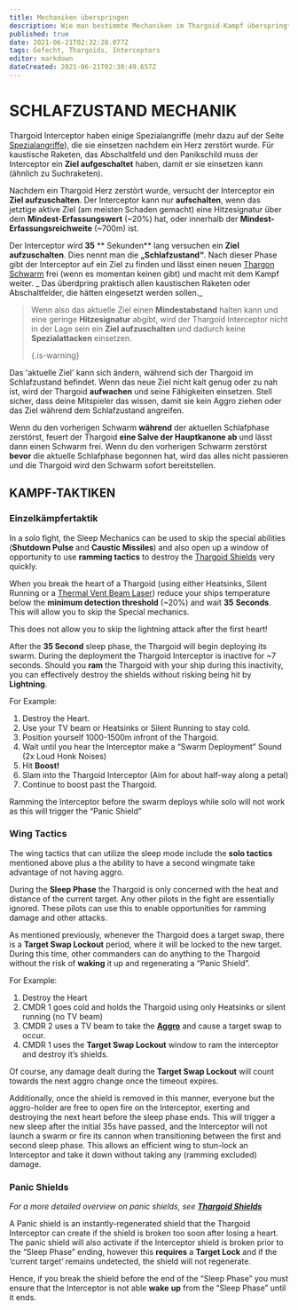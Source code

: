 ```yaml
---
title: Mechaniken überspringen
description: Wie man bestimmte Mechaniken im Thargoid-Kampf überspringt
published: true
date: 2021-06-21T02:32:28.077Z
tags: Gefecht, Thargoids, Interceptors
editor: markdown
dateCreated: 2021-06-21T02:30:49.657Z
---
```


# SCHLAFZUSTAND MECHANIK

Thargoid Interceptor haben einige Spezialangriffe (mehr dazu auf der Seite [Spezialangriffe](/en/special-attacks)), die sie einsetzen nachdem ein Herz zerstört wurde. Für kaustische Raketen, das Abschaltfeld und den Panikschild muss der Interceptor ein **Ziel aufgeschaltet** haben, damit er sie einsetzen kann (ähnlich zu Suchraketen).

Nachdem ein Thargoid Herz zerstört wurde, versucht der Interceptor ein **Ziel aufzuschalten**. Der Interceptor kann nur **aufschalten**, wenn das jetztige aktive Ziel (am meisten Schaden gemacht) eine Hitzesignatur über dem **Mindest-Erfassungswert** (~20%) hat, oder innerhalb der **Mindest-Erfassungsreichweite** (~700m) ist.

Der Interceptor wird **35** ** Sekunden** lang versuchen ein **Ziel aufzuschalten**. Dies nennt man die **„Schlafzustand“**. Nach dieser Phase gibt der Interceptor auf ein Ziel zu finden und lässt einen neuen [Thargon Schwarm](/en/thargon-swarms) frei (wenn es momentan keinen gibt) und macht mit dem Kampf weiter. _ Das überdpring praktisch allen kaustischen Raketen oder Abschaltfelder, die hätten eingesetzt werden sollen._

> Wenn also das aktuelle Ziel einen **Mindestabstand** halten kann und eine geringe **Hitzesignatur** abgibt, wird der Thargoid Interceptor nicht in der Lage sein ein **Ziel aufzuschalten** und dadurch keine **Spezialattacken** einsetzen. 
> 
> {.is-warning}

Das 'aktuelle Ziel' kann sich ändern, während sich der Thargoid im Schlafzustand befindet. Wenn das neue Ziel nicht kalt genug oder zu nah ist, wird der Thargoid **aufwachen** und seine Fähigkeiten einsetzen. Stell sicher, dass deine Mitspieler das wissen, damit sie kein Aggro ziehen oder das Ziel während dem Schlafzustand angreifen.

Wenn du den vorherigen Schwarm **während** der aktuellen Schlafphase zerstörst, feuert der Thargoid **eine Salve der Hauptkanone ab** und lässt dann einen Schwarm frei. Wenn du den vorherigen Schwarm zerstörst **bevor** die aktuelle Schlafphase begonnen hat, wird das alles nicht passieren und die Thargoid wird den Schwarm sofort bereitstellen.

## KAMPF-TAKTIKEN

### Einzelkämpfertaktik

In a solo fight, the Sleep Mechanics can be used to skip the special abilities (**Shutdown Pulse** and **Caustic Missiles**) and also open up a window of opportunity to use **ramming tactics** to destroy the [Thargoid Shields](/en/shields) very quickly.

When you break the heart of a Thargoid (using either Heatsinks, Silent Running or a [Thermal Vent Beam Laser](/en/lasers)) reduce your ships temperature below the **minimum detection threshold** (~20%) and wait **35** **Seconds**. This will allow you to skip the Special mechanics.

This does not allow you to skip the lightning attack after the first heart!

After the **35 Second** sleep phase, the Thargoid will begin deploying its swarm. During the deployment the Thargoid Interceptor is inactive for ~7 seconds. Should you **ram** the Thargoid with your ship during this inactivity, you can effectively destroy the shields without risking being hit by **Lightning**.

For Example:

1. Destroy the Heart.
1. Use your TV beam or Heatsinks or Silent Running to stay cold.
1. Position yourself 1000-1500m infront of the Thargoid.
1. Wait until you hear the Interceptor make a “Swarm Deployment” Sound (2x Loud Honk Noises)
1. Hit **Boost!**
1. Slam into the Thargoid Interceptor (Aim for about half-way along a petal)
1. Continue to boost past the Thargoid.

Ramming the Interceptor before the swarm deploys while solo will not work as this will trigger the “Panic Shield”

### Wing Tactics

The wing tactics that can utilize the sleep mode include the **solo tactics** mentioned above plus a the ability to have a second wingmate take advantage of not having aggro.

During the **Sleep Phase** the Thargoid is only concerned with the heat and distance of the current target. Any other pilots in the fight are essentially ignored. These pilots can use this to enable opportunities for ramming damage and other attacks.

As mentioned previously, whenever the Thargoid does a target swap, there is a **Target Swap Lockout** period, where it will be locked to the new target. During this time, other commanders can do anything to the Thargoid without the risk of **waking** it up and regenerating a “Panic Shield”.

For Example:

1. Destroy the Heart
1. CMDR 1 goes cold and holds the Thargoid using only Heatsinks or silent running (no TV beam)
1. CMDR 2 uses a TV beam to take the [**Aggro**](/en/threat-management) and cause a target swap to occur.
1. CMDR 1 uses the **Target Swap Lockout** window to ram the interceptor and destroy it’s shields.

Of course, any damage dealt during the **Target Swap Lockout** will count towards the next aggro change once the timeout expires.

Additionally, once the shield is removed in this manner, everyone but the aggro-holder are free to open fire on the Interceptor, exerting and destroying the next heart before the sleep phase ends. This will trigger a new sleep after the initial 35s have passed, and the Interceptor will not launch a swarm or fire its cannon when transitioning between the first and second sleep phase. This allows an efficient wing to stun-lock an Interceptor and take it down without taking any (ramming excluded) damage.

### Panic Shields

*For a more detailed overview on panic shields, see* [***_Thargoid Shields_***](/en/shields)

A Panic shield is an instantly-regenerated shield that the Thargoid Interceptor can create if the shield is broken too soon after losing a heart. The panic shield will also activate if the Interceptor shield is broken prior to the “Sleep Phase” ending, however this **requires** a **Target Lock** and if the ‘current target’ remains undetected, the shield will not regenerate.

Hence, if you break the shield before the end of the “Sleep Phase” you must ensure that the Interceptor is not able **wake** **up** from the “Sleep Phase” until it ends.